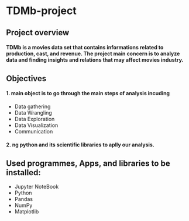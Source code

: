 # TDMb-project
## Project overview
#### TDMb is a movies data set that contains informations related to production, cast, and revenue. The project main concern is to analyze data and finding insights and relations that may affect movies industry.
## **Objectives** 
#### 1. main object is to go through the main steps of analysis incuding 
-  Data gathering
-  Data Wrangling
-  Data Exploration
-  Data Visualization
-  Communication
#### 2. ng python and its scientific libraries to aplly our analysis.
## Used programmes, Apps, and libraries to be installed:
- Jupyter NoteBook
- Python
- Pandas
- NumPy
- Matplotlib
